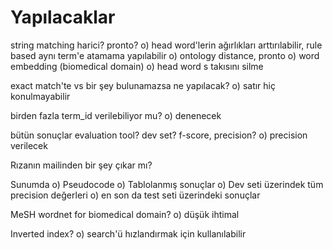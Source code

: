# Yapılacaklar
string matching harici? pronto?
	o) head word'lerin ağırlıkları arttırılabilir, rule based aynı term'e atamama yapılabilir
	o) ontology distance, pronto
	o) word embedding (biomedical domain)
	o) head word s takısını silme

exact match'te vs bir şey bulunamazsa ne yapılacak?
	o) satır hiç konulmayabilir

birden fazla term_id verilebiliyor mu?
	o) denenecek
	
bütün sonuçlar evaluation tool? dev set? f-score, precision?
	o) precision verilecek

Rızanın mailinden bir şey çıkar mı?

Sunumda
    o) Pseudocode
    o) Tablolanmış sonuçlar
        o) Dev seti üzerindek tüm precision değerleri
        o) en son da test seti üzerindeki sonuçlar

MeSH wordnet for biomedical domain?
	o) düşük ihtimal

Inverted index?
	o) search'ü hızlandırmak için kullanılabilir

